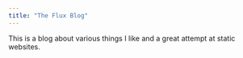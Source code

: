 ```yaml
---
title: "The Flux Blog"
---
```

This is a blog about various things I like and a great attempt at static websites.